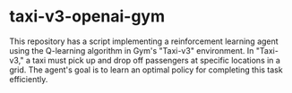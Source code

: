 # taxi-v3-openai-gym
 This repository has a script implementing a reinforcement learning agent using the Q-learning algorithm in Gym's "Taxi-v3" environment. In "Taxi-v3," a taxi must pick up and drop off passengers at specific locations in a grid. The agent's goal is to learn an optimal policy for completing this task efficiently.
